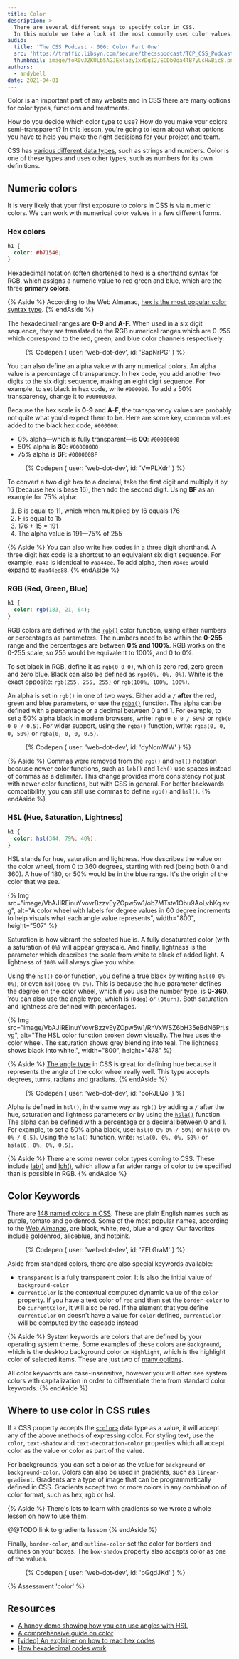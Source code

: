 ```yaml
---
title: Color
description: >
  There are several different ways to specify color in CSS.
  In this module we take a look at the most commonly used color values.
audio:
  title: 'The CSS Podcast - 006: Color Part One'
  src: 'https://traffic.libsyn.com/secure/thecsspodcast/TCP_CSS_Podcast__Episode_006_v3.0.mp3?dest-id=1891556'
  thumbnail: image/foR0vJZKULb5AGJExlazy1xYDgI2/ECDb0qa4TB7yUsHwBic8.png
authors:
  - andybell
date: 2021-04-01
---
```


Color is an important part of any website and in CSS there are many options for color types,
functions and treatments.

How do you decide which color type to use?
How do you make your colors semi-transparent?
In this lesson,
you're going to learn about what options you have to help you make the right decisions for your project and team.

CSS has [various different data types](https://developer.mozilla.org/en-US/docs/Web/CSS/CSS_Types),
such as strings and numbers.
Color is one of these types and uses other types,
such as numbers for its own definitions.

## Numeric colors

It is very likely that your first exposure to colors in CSS is via numeric colors.
We can work with numerical color values in a few different forms.

### Hex colors

```css
h1 {
  color: #b71540;
}
```

Hexadecimal notation (often shortened to hex) is a shorthand syntax for RGB,
which assigns a numeric value to red green and blue,
which are the three **primary colors**.

{% Aside %}
According to the Web Almanac,
[hex is the most popular color syntax type](https://almanac.httparchive.org/en/2019/css#color-types).
{% endAside %}

The hexadecimal ranges are **0-9** and **A-F**.
When used in a six digit sequence,
they are translated to the RGB numerical ranges which are 0-255
which correspond to the red, green, and blue color channels respectively.

<figure class="w-figure">
{% Codepen {
  user: 'web-dot-dev',
  id: 'BapNrPG'
} %}
</figure>

You can also define an alpha value with any numerical colors.
An alpha value is a percentage of transparency.
In hex code, you add another two digits to the six digit sequence,
making an eight digit sequence.
For example, to set black in hex code, write `#000000`.
To add a 50% transparency, change it to `#00000080`.

Because the hex scale is **0-9** and **A-F**, the transparency values are probably not quite what you'd expect them to be.
Here are some key, common values added to the black hex code, `#000000`:

- 0% alpha—which is fully transparent—is **00**: `#00000000`
- 50% alpha is **80**: `#00000080`
- 75% alpha is **BF**: `#000000BF`

<figure class="w-figure">
{% Codepen {
  user: 'web-dot-dev',
  id: 'VwPLXdr'
} %}
</figure>

To convert a two digit hex to a decimal,
take the first digit and multiply it by 16 (because hex is base 16),
then add the second digit. Using **BF** as an example for 75% alpha:

1. B is equal to 11, which when multiplied by 16 equals 176
1. F is equal to 15
1. 176 + 15 = 191
1. The alpha value is 191—75% of 255

{% Aside %}
You can also write hex codes in a three digit shorthand.
A three digit hex code is a shortcut to an equivalent six digit sequence.
For example, `#a4e` is identical to `#aa44ee`.
To add alpha, then `#a4e8` would expand to `#aa44ee88`.
{% endAside %}

### RGB (Red, Green, Blue)

```css
h1 {
  color: rgb(183, 21, 64);
}
```

RGB colors are defined with the
[`rgb()`](<https://developer.mozilla.org/en-US/docs/Web/CSS/color_value/rgb()>) color function,
using either numbers or percentages as parameters.
The numbers need to be within the **0-255** range and the percentages are between **0% and 100%‌**.
RGB works on the 0-255 scale,
so 255 would be equivalent to 100%, and 0 to 0%.

To set black in RGB, define it as `rgb(0 0 0)`,
which is zero red, zero green and zero blue.
Black can also be defined as `rgb(0%, 0%, 0%)`.
White is the exact opposite: `rgb(255, 255, 255)` or `rgb(100%, 100%, 100%)`.

An alpha is set in `rgb()` in one of two ways.
Either add a `/` **after** the red, green and blue parameters,
or use the [`rgba()`](<https://developer.mozilla.org/en-US/docs/Web/CSS/color_value/rgba()>) function.
The alpha can be defined with a percentage or a decimal between 0 and 1.
For example, to set a 50% alpha black in modern browsers, write: `rgb(0 0 0 / 50%)` or `rgb(0 0 0 / 0.5)`.
For wider support, using the `rgba()` function,
write: `rgba(0, 0, 0, 50%)` or `rgba(0, 0, 0, 0.5)`.

<figure class="w-figure">
{% Codepen {
  user: 'web-dot-dev',
  id: 'dyNomWW'
} %}
</figure>

{% Aside %}
Commas were removed from the `rgb()` and `hsl()` notation because newer color functions,
such as `lab()` and `lch()` use spaces instead of commas as a delimiter.
This change provides more consistency not just with newer color functions,
but with CSS in general.
For better backwards compatibility,
you can still use commas to define `rgb()` and `hsl()`.
{% endAside %}

### HSL (Hue, Saturation, Lightness)

```css
h1 {
  color: hsl(344, 79%, 40%);
}
```

HSL stands for hue, saturation and lightness.
Hue describes the value on the color wheel, from 0 to 360 degrees, starting with red (being both 0 and 360).
A hue of 180, or 50% would be in the blue range.
It's the origin of the color that we see.

{% Img src="image/VbAJIREinuYvovrBzzvEyZOpw5w1/ob7MTste1Obu9AoLvbKq.svg", alt="A color wheel with labels for degree values in 60 degree increments to help visuals what each angle value represents", width="800", height="507" %}

Saturation is how vibrant the selected hue is.
A fully desaturated color (with a saturation of `0%`) will appear grayscale.
And finally, lightness is the parameter which describes the scale from white to black of added light.
A lightness of `100%` will always give you white.

Using the [`hsl()`](<https://developer.mozilla.org/en-US/docs/Web/CSS/color_value/hsl()>) color function,
you define a true black by writing `hsl(0 0% 0%)`, or even `hsl(0deg 0% 0%)`.
This is because the hue parameter defines the degree on the color wheel,
which if you use the number type, is **0-360**.
You can also use the angle type, which is (`0deg`) or `(0turn)`.
Both saturation and lightness are defined with percentages.

{% Img src="image/VbAJIREinuYvovrBzzvEyZOpw5w1/RhVxWSZ6bH35eBdN6Prj.svg", alt="The HSL color function broken down visually. The hue uses the color wheel. The saturation shows grey blending into teal. The lightness shows black into white.", width="800", height="478" %}

{% Aside %}
[The angle type](https://developer.mozilla.org/en-US/docs/Web/CSS/angle)
in CSS is great for defining hue because it represents the angle of the color wheel really well.
This type accepts degrees, turns, radians and gradians.
{% endAside %}

<figure class="w-figure">
{% Codepen {
  user: 'web-dot-dev',
  id: 'poRJLQo'
} %}
</figure>

Alpha is defined in `hsl()`,
in the same way as `rgb()` by adding a `/` after the hue, saturation and lightness parameters _or_ by using the
[`hsla()`](<https://developer.mozilla.org/en-US/docs/Web/CSS/color_value/hsla()>) function.
The alpha can be defined with a percentage or a decimal between 0 and 1.
For example, to set a 50% alpha black, use: `hsl(0 0% 0% / 50%)` or `hsl(0 0% 0% / 0.5)`.
Using the `hsla()` function, write: `hsla(0, 0%, 0%, 50%)` or `hsla(0, 0%, 0%, 0.5)`.

{% Aside %}
There are some newer color types coming to CSS.
These include [lab()](<https://developer.mozilla.org/en-US/docs/Web/CSS/color_value/lab()>)
and [lch()](<https://developer.mozilla.org/en-US/docs/Web/CSS/color_value/lab()>),
which allow a far wider range of color to be specified than is possible in RGB.
{% endAside %}

## Color Keywords

There are [148 named colors in CSS](https://developer.mozilla.org/en-US/docs/Web/CSS/color_value#color_keywords).
These are plain English names such as purple, tomato and goldenrod.
Some of the most popular names,
according to the [Web Almanac](https://almanac.httparchive.org/en/2019/css),
are black, white, red, blue and gray.
Our favorites include goldenrod, aliceblue, and hotpink.

<figure class="w-figure">
{% Codepen {
  user: 'web-dot-dev',
  id: 'ZELGraM'
} %}
</figure>

Aside from standard colors, there are also special keywords available:

- `transparent` is a fully transparent color.
  It is also the initial value of `background-color`
- `currentColor` is the contextual computed dynamic value of the `color` property.
  If you have a text color of `red` and then set the `border-color` to be `currentColor`, it will also be red.
  If the element that you define `currentColor` on doesn't have a value for `color` defined,
  `currentColor` will be computed by the cascade instead

{% Aside %}
System keywords are colors that are defined by your operating system theme.
Some examples of these colors are `Background`,
which is the desktop background color or `Highlight`,
which is the highlight color of selected items. These are just two of
[many options](https://www.w3.org/wiki/CSS/Properties/color/keywords#System_Colors).

All color keywords are case-insensitive,
however you will often see system colors with capitalization in order to differentiate them from standard color keywords.
{% endAside %}

## Where to use color in CSS rules

If a CSS property accepts the
[`<color>`](https://developer.mozilla.org/en-US/docs/Web/CSS/color_value) data type as a value,
it will accept any of the above methods of expressing color.
For styling text, use the `color`, `text-shadow` and `text-decoration-color` properties
which all accept color as the value or color as part of the value.

For backgrounds, you can set a color as the value for `background` or `background-color`.
Colors can also be used in gradients, such as `linear-gradient`.
Gradients are a type of image that can be programmatically defined in CSS.
Gradients accept two or more colors in any combination of color format, such as hex, rgb or hsl.

{% Aside %}
There's lots to learn with gradients so we wrote a whole lesson on how to use them.

@@TODO link to gradients lesson
{% endAside %}

Finally, `border-color`, and `outline-color` set the color for borders and outlines on your boxes.
The `box-shadow` property also accepts color as one of the values.

<figure class="w-figure">
{% Codepen {
  user: 'web-dot-dev',
  id: 'bGgdJKd'
} %}
</figure>

{% Assessment 'color' %}

## Resources

- [A handy demo showing how you can use angles with HSL](https://codepen.io/argyleink/pen/ExjReJa)
- [A comprehensive guide on color](https://css-tricks.com/nerds-guide-color-web/)
- [[video] An explainer on how to read hex codes](https://www.youtube.com/watch?v=eqZqx6lRPe0)
- [How hexadecimal codes work](https://medium.com/basecs/hexs-and-other-magical-numbers-9785bc26b7ee)
